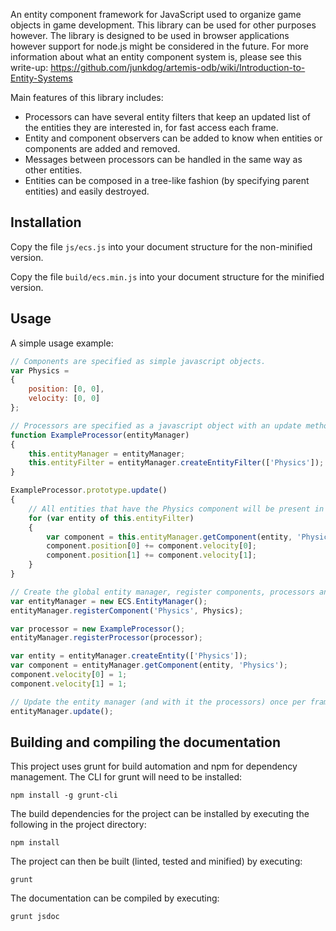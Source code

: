 An entity component framework for JavaScript used to organize game objects in game development. This library can be used for other purposes however. The library is designed to be used in browser applications however support for node.js might be considered in the future. For more information about what an entity component system is, please see this write-up: https://github.com/junkdog/artemis-odb/wiki/Introduction-to-Entity-Systems

Main features of this library includes:
- Processors can have several entity filters that keep an updated list of the entities they are interested in, for fast access each frame.
- Entity and component observers can be added to know when entities or components are added and removed.
- Messages between processors can be handled in the same way as other entities.
- Entities can be composed in a tree-like fashion (by specifying parent entities) and easily destroyed.

## Installation

Copy the file `js/ecs.js` into your document structure for the non-minified version.

Copy the file `build/ecs.min.js` into your document structure for the minified version.

## Usage

A simple usage example:

```JavaScript
// Components are specified as simple javascript objects.
var Physics = 
{
    position: [0, 0],
	velocity: [0, 0]
};

// Processors are specified as a javascript object with an update method.
function ExampleProcessor(entityManager)
{
    this.entityManager = entityManager;
	this.entityFilter = entityManager.createEntityFilter(['Physics']);
}

ExampleProcessor.prototype.update()
{
	// All entities that have the Physics component will be present in the entity filter.
	for (var entity of this.entityFilter)
	{
		var component = this.entityManager.getComponent(entity, 'Physics');
		component.position[0] += component.velocity[0];
		component.position[1] += component.velocity[1];
	}
}

// Create the global entity manager, register components, processors and create initial entities.
var entityManager = new ECS.EntityManager();
entityManager.registerComponent('Physics', Physics);

var processor = new ExampleProcessor();
entityManager.registerProcessor(processor);

var entity = entityManager.createEntity(['Physics']);
var component = entityManager.getComponent(entity, 'Physics');
component.velocity[0] = 1;
component.velocity[1] = 1;

// Update the entity manager (and with it the processors) once per frame.
entityManager.update();
```

## Building and compiling the documentation

This project uses grunt for build automation and npm for dependency management. The CLI for grunt will need to be installed:

`npm install -g grunt-cli`

The build dependencies for the project can be installed by executing the following in the project directory:

`npm install`

The project can then be built (linted, tested and minified) by executing:

`grunt`

The documentation can be compiled by executing:

`grunt jsdoc`